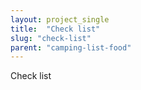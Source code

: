 ```yaml
---
layout: project_single
title:  "Check list"
slug: "check-list"
parent: "camping-list-food"
---
```

Check list